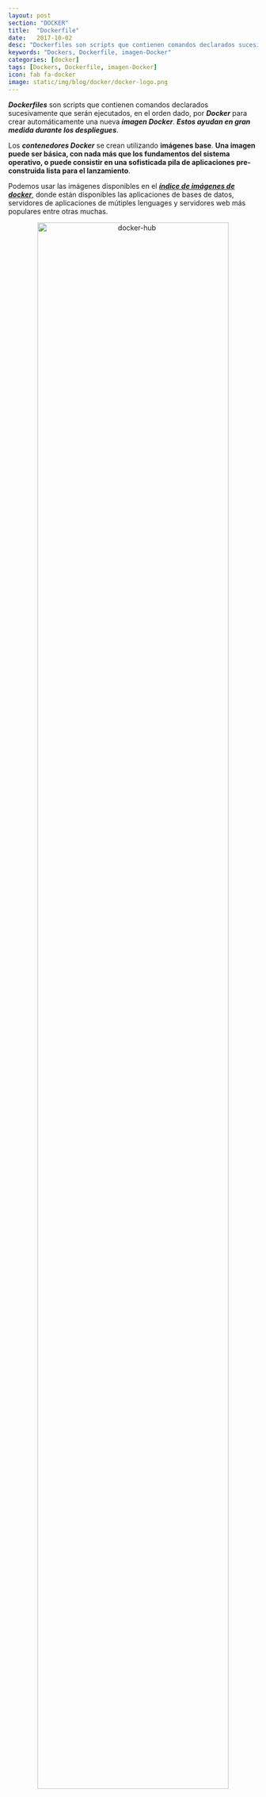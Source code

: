```yaml
---
layout: post
section: "DOCKER"
title:  "Dockerfile"
date:   2017-10-02
desc: "Dockerfiles son scripts que contienen comandos declarados sucesivamente que serán ejecutados, en el orden dado, por Docker para crear automáticamente una nueva imagen Docker. Estos ayudan en gran medida durante los despliegues.."
keywords: "Dockers, Dockerfile, imagen-Docker"
categories: [docker]
tags: [Dockers, Dockerfile, imagen-Docker]
icon: fab fa-docker
image: static/img/blog/docker/docker-logo.png
---
```


***Dockerfiles*** son scripts que contienen comandos declarados sucesivamente que serán ejecutados, en el orden dado, por ***Docker*** para crear automáticamente una nueva ***imagen Docker***. ***Estos ayudan en gran medida durante los despliegues***.

Los ***contenedores Docker*** se crean utilizando **imágenes base**. **Una imagen puede ser básica, con nada más que los fundamentos del sistema operativo, o puede consistir en una sofisticada pila de aplicaciones pre-construida lista para el lanzamiento**.

Podemos usar las imágenes disponibles en el ***[índice de imágenes de docker](https://hub.docker.com/ "https://hub.docker.com/")***, donde están disponibles las aplicaciones de bases de datos, servidores de aplicaciones de mútiples lenguages y servidores web más populares entre otras muchas. 

<div style="text-align: center;margin: 1em;">
	<img src="{{ site.baseurl }}static/img/blog/docker/docker-hub.png" alt="docker-hub" class="img-thumbnail" style="width: 90%"/>
</div>

Estas imágenes de base pueden utilizarse para crear nuevos contenedores, pero también nos sirven para definir nuestras propias imágenes personalizadas con las necesidades que tengamos. Lo que necesitamos es escribir un archivo que contenga la receta para construir la imagen del contenedor, este archivo es el ***Dockerfile***.

Al crear tus imágenes con ***dockerfile***, cada acción tomada (es decir, un comando ejecutado como `apt-get install`) forma una nueva capa encima de la anterior.

***Dockerfile*** **definirá lo que sucede en el entorno dentro de su contenedor. El acceso a recursos como interfaces de red y unidades de disco se virtualiza dentro de este entorno, aislado del resto del sistema, por lo que debe asignar los puertos al mundo exterior y especificar qué archivos desea copiar desde el host**. Sin embargo, después de hacer eso, puede esperar que la compilación de su aplicación definida en este ***Dockerfile*** se comportará exactamente igual dondequiera que se ejecuta.

# Sintaxis de Dockerfile #

La sintaxis de ***Dockerfile*** consiste en dos tipos de bloques de líneas principales: comentarios y comandos + argumentos.

    # Linea de bloque usada para comentarios
    command argument argument ..

Un ejemplo simple:

    # Escribe "Hello docker!"
    RUN echo "Hello docker!"

# Información general sobre comandos Dockerfile #

- **ADD**: Por medio de este comando podemos copiar archivos dentro de nuestra nueva ***imagen*** ya sea desde una URL o desde una carpeta física que se encuentre en nuestra maquina host. El comando `ADD` obtiene dos argumentos: un origen y un destino. Básicamente **copia los archivos de origen en una ruta del host, en el propio sistema de archivos del contenedor en la ruta destino establecido. En muchas ocasiones se utiliza para proporcionar la configuración de los servicios (ssh, mysql, …)**:

		# Usage: ADD [ruta path del host o URL] [directorio destino en el contenedor]
		ADD /my_app_folder /my_app_folder

	> **NOTA**: Ojo, sólo se pueden copiar archivos que se localizan a la misma altura en el filesystem que la carpeta en la que se encuentra el Dockerfile, esto por temas de caché. Si quieren tener un directorio en local y en una imagen de docker, al mismo tiempo que está corriendo, tienen que hacerlo después del paso de crear la imagen con un Dockerfile, cuando inician la máquina.

- **CMD**: **Establece el comando de inicio del proceso que se usará si no se indica uno al iniciar un contenedor con la imagen**.

	Configura comandos por defecto para ser ejecutado **durante la inicialización del contenedor (cuando se instancia un contenedor utilizando la imagen que se está construyendo)**. Este comando es similar al comando `RUN` con la única diferencia que este no se ejecuta durante la fase de compilación (`build`) sino que **se ejecuta cuando iniciamos el contenedor**.

	**Esta instrucción sirve para ejecutar una acción por defecto en el arranque de un contenedor, si escribes más de una solo tendrá efecto la última instrucción que escribas. Y si al arrancar un contenedor especificas un comando puedes sobrescribir esta instrucción por defecto**.

		# Usage: CMD application "argument", "argument", ..
		CMD "echo" "Hello docker!"

- **ENTRYPOINT**: Ajusta el punto de entrada por defecto de la aplicación desde el ***contenedor***. El argumento `ENTRYPOINT` **establece la aplicación predeterminada concreta que se utiliza cada vez que se crea un contenedor con la imagen**. Por ejemplo, si ha instalado una aplicación específica dentro de una imagen y utilizará esta imagen para ejecutar sólo esa aplicación, puede indicarla con `ENTRYPOINT` y cada vez que se cree un contenedor a partir de esa imagen, su aplicación será el destino del comando `cmd`.

	Si se combina `ENTRYPOINT` con `CMD`, puede quitar *"application"* de `CMD` y dejar "argumentos" que se pasarán al `ENTRYPOINT`.

		# Usage: ENTRYPOINT application "argument", "argument", ..
		# Remember: arguments are optional. They can be provided by CMD
		#           or during the creation of a container. 
		ENTRYPOINT echo
		
		# Usage example with CMD:
		# Arguments set with CMD can be overridden during *run*
		CMD "Hello docker!"

- **ENV**: El comando `ENV` se utiliza para **establecer las variables de entorno**. Estas variables consisten en pares **"clave=valor"** que se pueden acceder dentro del contenedor por scripts y aplicaciones por igual. Esta funcionalidad de ***docker*** ofrece una enorme flexibilidad para ejecutar programas.

		# Usage: ENV [CLAVE] [VALOR]
		# establece la variable de entorno JAVA_HOME
		ENV JAVA_HOME /usr/lib/jvm/java-8-oracle

- **EXPOSE**: El comando `EXPOSE` se utiliza para **asociar un puerto especificado para habilitar la conexión en red entre el proceso en ejecución dentro del contenedor y el mundo exterior (es decir, el host)**. Indica los puertos TCP/IP por los que se pueden acceder a los servicios del contenedor, los típicos son `22 (SSH)`, `80 (HTTP)`.

		# Usage: EXPOSE [port]
		EXPOSE 8080

- **FROM**: **Define la imagen base a utilizar para iniciar el proceso de generación**. Puede ser cualquier imagen, incluyendo las que has creado anteriormente. Si no se encuentra una *imagen* `FROM` en el host, el ***docker*** intentará encontrarla (y descargarla) desde el ***[índice de imágenes de docker](https://hub.docker.com/ "https://hub.docker.com/")***. Debe ser el primer comando declarado dentro de un ***Dockerfile***.
	
		# Usage: FROM [image name]
		FROM ubuntu

- **MAINTAINER**: **Establece los datos de autor/propietario del archivo *Dockerfile***. Este comando se puede establecer en cualquier parte del archivo después del comando `FROM`.
	
		# Usage: MAINTAINER [name] [e-mail]
		MAINTAINER authors_name authors_email

- **RUN**: **Permite ejecutar una instrucción en el contenedor**, por ejemplo, para instalar algún paquete mediante el gestor de paquetes o ejecutar algún fichero ejecutable…(`apt-get, yum, …`). **Ejecuta un comando y cambia (commit) el resultado de la la imagen final (contenedor). A diferencia de CMD, en realidad se utiliza para construir la imagen (formando otra capa encima de la anterior que está comprometida)**.

	> ***Nota***: La razón de tener un único comando `RUN` de Docker y encadenar los comandos de shell con `&&` es que Docker creará una capa adicional en la imagen para cada comando `RUN`. Cuantos menos comandos `RUN` contenga un archivo Docker, menor será la imagen resultante.
	>
	> El usar la barra invertida `\` permite que el comando RUN abarque varias líneas no dando por terminado el comando al ejecutar `enter`. De este modo conseguimos scripts más legibles, comprensibles y mantenibles, aunque sus declaraciones sean largas o complejas.
	> 
	> Siempre que sea posible, facilite los cambios ordenando argumentos multilínea de forma alfanumérica. Esto le ayudará a evitar la duplicación de paquetes y hacer la lista mucho más fácil de actualizar. Esto también hace PRs mucho más fácil de leer y revisar. Agregar un espacio antes de una barra invertida (` \`) ayuda también.
	
		# Usage: RUN [command]
		RUN apt-get update && apt-get install -y \
		aufs-tools \
		automake \
		build-essential \
		curl \
		dpkg-sig \
		libcap-dev \
		libsqlite3-dev \
		mercurial \
		reprepro \
		ruby1.9.1 \
		ruby1.9.1-dev \
		s3cmd=1.1.* \
		 && rm -rf /var/lib/apt/lists/*

	> ***Nota***: Limpiar la caché apt mediante la eliminación de `/var/lib/apt/lists` reduce el tamaño de la imagen, ya que la caché apt no se almacena en una capa. Dado que la sentencia `RUN` comienza con `apt-get update`, la caché del paquete siempre se actualizará antes de `apt-get install`.

- **USER**: **Establece el usuario (el UID o nombre de usuario) que debe ejecutar los contenedores en función de la imagen que se está construyendo**.

		# Usage: USER [UID]
		USER 751

- **VOLUMEN**: **Monta un directorio desde el host al contenedor, permitiendo el acceso desde su contenedor a un directorio de la máquina host**. Establece puntos de montaje que al usar el contenedor se pueden proporcionar, los volúmenes son la forma de externalizar un determinado directorio y proporcionar persistencia (las imágenes de docker son de solo lectura y no almacenan datos entre diferentes ejecuciones).
	
		# Usage: VOLUME ["/dir_1", "/dir_2" ..]
		VOLUME ["/my_files"]

- **WORKDIR**: Establece el directorio para las directivas de CMD que se ejecutarán.

		# Usage: WORKDIR /path
		WORKDIR ~/

# Creación del dockerFile #

Dado que los ***archivos Dockerfile*** son documentos de texto sin formato, puedes crear uno desde tu editor de texto favorito y escribir los comandos que deseas que ***Docker*** ejecute con el fin de construir una imagen. Después de empezar a trabajar en el archivo, continúa con la adición de todo el contenido a continuación (uno tras otro) antes de guardar el resultado final.

Vamos a crear un archivo ***Dockerfile*** vacío utilizando el editor de texto nano:

    nano Dockerfile

Necesitamos tener todas las instrucciones (comandos) y directivas enumeradas sucesivamente. Sin embargo, todo comienza con la construcción de una imagen base (configurado con el comando `FROM`). A partir de ahí, el proceso de construcción se inicia y cada siguiente acción finalizando con commits (guardando el estado de imagen) en el host.

Vamos a definir el propósito de nuestro archivo ***Dockerfile*** y declarar la imagen base para usar:

> **NOTA**: Aunque sea opcional, siempre es una buena práctica permitir que usted y todo el mundo averigüen (cuando sea necesario) qué es este archivo y qué se piensa hacer. Para esto, comenzaremos nuestro ***Dockerfile*** con comentarios decorados con ***`#`*** para describirlo.

    #############################################################
    # Archivo Dockerfile para ejecutar contenedores postgres
    # Basado en una imagen de Ubuntu
    # Esta configuración de PostgreSQL es para propósitos de sólo desarrollo. 
    # Consulte la documentación de PostgreSQL para afinar estas configuraciones
    # https://hub.docker.com/_/postgres/.
    #############################################################
    
    # Establece la imagen de base a utilizar para Ubuntu
    FROM ubuntu
    
    # Especifica el autor que mantiene la imagen
    MAINTAINER Javier Martín Alonso <javimartinalonso@gmail.com>
    
    # Actualización de la lista de fuentes del repositorio de aplicaciones por defecto
    RUN apt-get update
    
	###################### EMPEZAR INSTALACION #######################
    # Configuración de argumentos y comandos
	# Instalar postgres
	##################################################################
    # Agregue la clave PGP de PostgreSQL para verificar sus paquetes Debian.
    # Debe ser la misma clave que https://www.postgresql.org/media/keys/ACCC4CF8.asc
    RUN apt-key adv --keyserver hkp://p80.pool.sks-keyservers.net:80 --recv-keys B97B0AFCAA1A47F044F244A07FCC7D46ACCC4CF8
	
	# Añade el repositorio de PostgreSQL. Contiene la versión estable más reciente de PostgreSQL.
	RUN echo "deb http://apt.postgresql.org/pub/repos/apt/ precise-pgdg main" > /etc/apt/sources.list.d/pgdg.list
	
	# Instala ``python-software-properties``, ``software-properties-common`` y PostgreSQL 9.3
	# Hay algunos avisos (en rojo) Que aparecen durante la construcción. 
	# Puedes ocultarlos prefijando cada sentencia apt-get con DEBIAN_FRONTEND=noninteractive
	RUN apt-get update && apt-get install -y python-software-properties software-properties-common postgresql-9.3 postgresql-client-9.3 postgresql-contrib-9.3

	# Nota: Las imágenes oficiales de Debian y Ubuntu se limpian automáticamente ejecutando `` apt-get clean``, después de cada `` apt-get``

	# Ejecuta el resto de los comandos como el usuario `` postgres`` 
	# creado por el paquete `` postgres-9.3`` cuando ejecutamos `` apt-get installed``
	USER postgres

	# Crear un rol de PostgreSQL llamado `` docker`` con contraseña:`` docker``.
	# Luego cree una base de datos llamada `docker` propiedad del rol ` `docker`` que hemos creado antes.
	# Nota: aquí usamos `` && \ `` para ejecutar comandos uno tras otro - el `` \ ``
	# Permite que el comando RUN abarque varias líneas.
	RUN    /etc/init.d/postgresql start &&\
	    psql --command "CREATE USER docker WITH SUPERUSER PASSWORD 'docker';" &&\
	    createdb -O docker docker

	# Ajustamos la configuración de PostgreSQL para que permita 
	# las conexiones remotas a la base de datos.
	RUN echo "host all  all    0.0.0.0/0  md5" >> /etc/postgresql/9.3/main/pg_hba.conf
	
	# y añadimos ``listen_addresses`` a ``/etc/postgresql/9.3/main/postgresql.conf``
	RUN echo "listen_addresses='*'" >> /etc/postgresql/9.3/main/postgresql.conf
	##################################################################
	##################### INSTALACION TERMINADA ######################
    ##################################################################

	# Exponemos el puerto de conexion al servidor PostgreSQL
	EXPOSE 5432

	# añadimos volumenes para permitir copias de seguridad de la configuracón, logs and base de datos
	#VOLUME  ["/etc/postgresql", "/var/log/postgresql", "/var/lib/postgresql"]
	VOLUME  ["/etc/postgresql", "/var/log/postgresql", "/var/lib/postgresql", "/var/lib/postgresql/data/pgdata"]

	# Configuración del comando por defecto que se ejecutará cuando se inicie el contenedor
	CMD ["/usr/lib/postgresql/9.3/bin/postgres", "-D", "/var/lib/postgresql/9.3/main", "-c", "config_file=/etc/postgresql/9.3/main/postgresql.conf"]


# Generar una imagen a partir del docker file #

Profundizaremos en post posteriores en el uso de dockers, creación de imágenes, ejecución de contenedores, volúmenes, etc. Por ahora nos bastará con ejecutar las siguientes instrucciones para crear una imagen a partir del docker file y arrancar un contenedor y probarlo.

- Construir la imagen a partir del `Dockerfile`, localizado en la ruta actual `.` y asignarle un nombre:

		docker build . -t jmartin/postgres-prueba-dockerfile

- Arrancar el contenedor creado antes, sin asignarle un puerto específico del host

		docker run -d --name postgres-prueba-dockerfile -P jmartin/postgres-prueba-dockerfile

> ***Nota***: hemos lanzado el comando `docker run` con el parámetro `-d` para decirle a Docker que ejecute el contenedor en segundo plano. Esto es útil para la creación de contenedores como demonio o servicio.

- Probar el funcionamiento del servidor postgres de la imagen creada

	Tenemos 2 opciones conectar desde el sistema host o conectar desde otro contenedor:

	1. Conexión desde el sistema host:

		Suponiendo que **tiene el postgresql-client instalado**, puede usar el puerto mapeado por el host para probarlo. Debe usar `docker ps` para averiguar a qué puerto del host al que se ha hecho el tunel al puerto del servidor postgres expuesto en el contenedor:

			$ docker ps
		
			CONTAINER ID        IMAGE                  COMMAND                CREATED             STATUS              PORTS                                      NAMES
			5e24362f27f6        eg_postgresql:latest   /usr/lib/postgresql/   About an hour ago   Up About an hour    0.0.0.0:49153->5432/tcp                    pg_test

		Ya podriamos conectar con el cliente postgres desde el host en ***localhost al puerto 49153 con el usuario: docker y password: docker***.

			$ psql -h localhost -p 49153 -d docker -U docker --password

	2. Conectar desde otro contenedor de la imagen de postgres, mediante el cliente postgres que contiene, usando `enlace de contenedor`:

		Si **no tenemos un cliente postgres instalado**, no pasa nada y no es necesario, ya que **podemos usar el cliente postgres que contiene la imagen que hemos creado**. Para ello la idea ***es crear un nuevo contenedor, interactuar con el cliente instalado dentro y atacar el servidor del otro contenedor postgres antes instanciado***.

		Los contenedores se pueden vincular a los puertos de otro contenedor directamente `-link remote_name:local_alias` en el cliente `docker run`. Esto establecerá una serie de variables de entorno que luego se pueden usar para conectarse:

		- creo el contenedor:

				$ docker run --rm -t -i --link postgres-prueba-dockerfile:pg jmartin/postgres-prueba-dockerfile bash

		- me conecto con el cliente postgres del contenedor al servidor postgres del contenedor inicialmente creado:

				postgres@7ef98b1b7243:/$ psql -h $PG_PORT_5432_TCP_ADDR -p $PG_PORT_5432_TCP_PORT -d docker -U docker --password

			> la pass es: ***docker***


	En este punto, ya podemos realizar la prueba contra el servidor Postgres. Una vez que se haya autenticado y tenga un mensaje `docker =#`, puede crear una tabla y rellenarlo.

		psql (9.3.1)
		Type "help" for help.
		
		$ docker=# CREATE TABLE cities (name varchar(80), location point);
		CREATE TABLE
		$ docker=# INSERT INTO cities VALUES ('San Francisco', '(-194.0, 53.0)');
		INSERT 0 1
		$ docker=# select * from cities;
		     name      | location
		---------------+-----------
		 San Francisco | (-194,53)
		(1 row)

## Principales usos de dockerfile ##

- **Documentar las dependencias del entorno de la aplicación/servicio que contendrá el contenedor**. Podemos crear fácilmente imágenes con la configuración y dependencias que se necesitan, destruirlas, hacer pequeñas modificaciones y volver a crear con el ***Dockerfile***. Al poder sustituir los ficheros de configuración en la imagen que se está creando, podemos definir los ficheros de configuración y empaquetarlos junto con el ***Dockerfile*** facilitando su distribución. Cuando cambia el ***Dockerfile*** y reconstruye la imagen, sólo se reconstruyen las capas que han cambiado. Esto es parte de lo que hace que las imágenes sean tan ligeras, pequeñas y rápidas, en comparación con otras tecnologías de virtualización.
 
- **Publicar y compartir de una manera cómoda y rápida una imagen operativa de nuestra aplicación/servicio**. Empaquetar por ejemplo un war + ficheros de configuración + Dockerfile puede ocupar alrededor de 100Mb. Esto permite que sea fácil de de distribuir y de instalar en cualquier entorno ya sea de desarrollo o de producción.

- **Generar Tags o release de entornos completos que podamos reutilizar por ejemplo para dar soporte en la versión instalada en producción**. Podemos hacer un tag en un repositorio con las versiones de ***Dockerfile*** que se instalan en cada entrega.

## Referencias ##

[https://docs.docker.com/engine/reference/builder](https://docs.docker.com/engine/reference/builder "https://docs.docker.com/engine/reference/builder")

[https://docs.docker.com/engine/userguide/eng-image/dockerfile_best-practices/](https://docs.docker.com/engine/userguide/eng-image/dockerfile_best-practices/ "https://docs.docker.com/engine/userguide/eng-image/dockerfile_best-practices/")

[https://docs.docker.com/engine/examples/postgresql_service/](https://docs.docker.com/engine/examples/postgresql_service/ "https://docs.docker.com/engine/examples/postgresql_service/")
